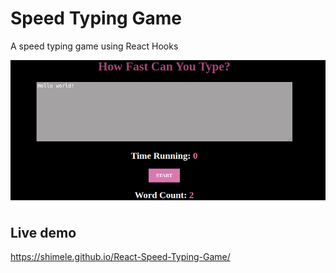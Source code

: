 # Speed Typing Game

A speed typing game using React Hooks

![alt text](https://github.com/Shimele/React-Speed-Typing-Game/blob/main/speed-typing.png)

## Live demo

https://shimele.github.io/React-Speed-Typing-Game/
